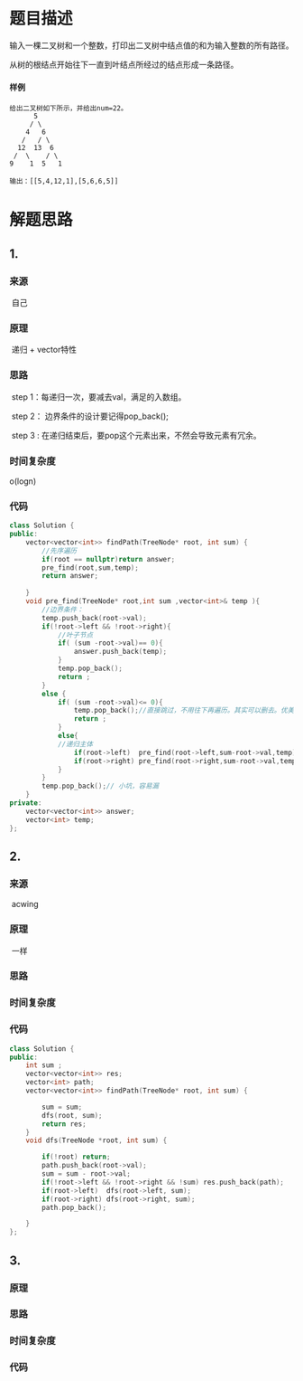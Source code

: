 # 题目描述

输入一棵二叉树和一个整数，打印出二叉树中结点值的和为输入整数的所有路径。

从树的根结点开始往下一直到叶结点所经过的结点形成一条路径。

#### 样例

```
给出二叉树如下所示，并给出num=22。
      5
     / \
    4   6
   /   / \
  12  13  6
 /  \    / \
9    1  5   1

输出：[[5,4,12,1],[5,6,6,5]]
```

# 解题思路

## 1.

### 来源

​	自己

### 原理

​	递归 + vector特性

### 思路

​	step 1：每递归一次，要减去val，满足的入数组。

​	step  2： 边界条件的设计要记得pop_back();

​	step 3 : 	在递归结束后，要pop这个元素出来，不然会导致元素有冗余。

### 时间复杂度

o(logn)

### 代码

```cpp
class Solution {
public:
    vector<vector<int>> findPath(TreeNode* root, int sum) {
        //先序遍历
        if(root == nullptr)return answer;
        pre_find(root,sum,temp);
        return answer;
        
    }
    void pre_find(TreeNode* root,int sum ,vector<int>& temp ){
        //边界条件：
        temp.push_back(root->val);
        if(!root->left && !root->right){
            //叶子节点
            if( (sum -root->val)== 0){
                answer.push_back(temp);
            }
            temp.pop_back();
            return ;
        }
        else {
            if( (sum -root->val)<= 0){
                temp.pop_back();//直接跳过，不用往下再遍历。其实可以删去。优美一点。但是这样效率高
                return ;
            }
            else{
            //递归主体
                if(root->left)  pre_find(root->left,sum-root->val,temp);
                if(root->right) pre_find(root->right,sum-root->val,temp);
            }
        }
        temp.pop_back();// 小坑，容易漏
    }
private:
    vector<vector<int>> answer;
    vector<int> temp;
};
```



## 2.

### 来源

​	acwing

### 原理

​	一样

### 思路

### 时间复杂度

### 代码

```cpp
class Solution {
public:
    int sum ;
    vector<vector<int>> res; 
    vector<int> path;
    vector<vector<int>> findPath(TreeNode* root, int sum) {

        sum = sum;
        dfs(root, sum);
        return res;
    }
    void dfs(TreeNode *root, int sum) {

        if(!root) return;
        path.push_back(root->val);
        sum = sum - root->val;
        if(!root->left && !root->right && !sum) res.push_back(path);
        if(root->left)  dfs(root->left, sum);
        if(root->right) dfs(root->right, sum);
        path.pop_back();

    }
};


```



## 3.

### 原理

### 思路

### 时间复杂度

### 代码